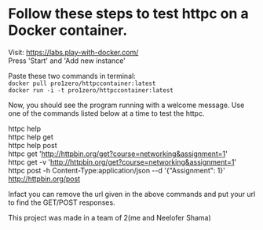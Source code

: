 # Follow these steps to test httpc on a Docker container. 

Visit: https://labs.play-with-docker.com/ </br>
Press 'Start' and 'Add new instance' </br>

Paste these two commands in terminal: </br> 
```docker pull pro1zero/httpccontainer:latest``` </br>
```docker run -i -t pro1zero/httpccontainer:latest``` </br>

Now, you should see the program running with a welcome message. Use one of the commands listed below at a time to test the httpc. </br>

httpc help </br>
httpc help get </br>
httpc help post </br>
httpc get 'http://httpbin.org/get?course=networking&assignment=1' </br>
httpc get -v 'http://httpbin.org/get?course=networking&assignment=1' </br>
httpc post -h Content-Type:application/json --d '{"Assignment": 1}' http://httpbin.org/post </br>

Infact you can remove the url given in the above commands and put your url to find the GET/POST responses. </br>

This project was made in a team of 2(me and Neelofer Shama)

